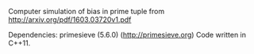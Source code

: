 Computer simulation of bias in prime tuple from
http://arxiv.org/pdf/1603.03720v1.pdf

Dependencies: primesieve (5.6.0) (http://primesieve.org)
Code written in C++11.

